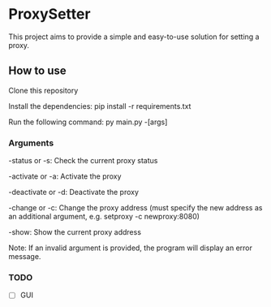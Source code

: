# ProxySetter
This project aims to provide a simple and easy-to-use solution for setting a proxy.
## How to use
Clone this repository

Install the dependencies: pip install -r requirements.txt

Run the following command: py main.py -[args]

### Arguments
-status or -s: Check the current proxy status

-activate or -a: Activate the proxy

-deactivate or -d: Deactivate the proxy

-change or -c: Change the proxy address (must specify the new address as an additional argument, e.g. setproxy -c newproxy:8080)

-show: Show the current proxy address

Note: If an invalid argument is provided, the program will display an error message.

### TODO
- [ ] GUI

